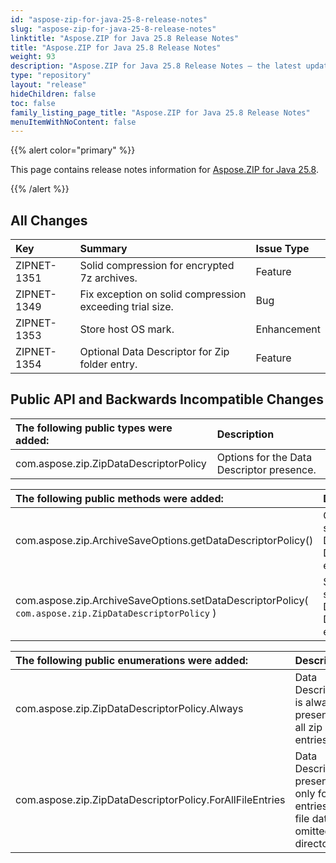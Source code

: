 ```yaml
---
id: "aspose-zip-for-java-25-8-release-notes"
slug: "aspose-zip-for-java-25-8-release-notes"
linktitle: "Aspose.ZIP for Java 25.8 Release Notes"
title: "Aspose.ZIP for Java 25.8 Release Notes"
weight: 93
description: "Aspose.ZIP for Java 25.8 Release Notes – the latest updates and fixes."
type: "repository"
layout: "release"
hideChildren: false
toc: false
family_listing_page_title: "Aspose.ZIP for Java 25.8 Release Notes"
menuItemWithNoContent: false
---
```


{{% alert color="primary" %}} 

This page contains release notes information for [Aspose.ZIP for Java 25.8](https://releases.aspose.com/zip/java/25-8/).

{{% /alert %}} 

## **All Changes**

|**Key**|**Summary**|**Issue Type**|
| :- | :- | :- |
| ZIPNET-1351 | Solid compression for encrypted 7z archives. | Feature |
| ZIPNET-1349 | Fix exception on solid compression exceeding trial size. | Bug |
| ZIPNET-1353 | Store host OS mark. | Enhancement |
| ZIPNET-1354 | Optional Data Descriptor for Zip folder entry. | Feature |

## **Public API and Backwards Incompatible Changes**
|**The following public types were added:**|**Description**|
| :- | :- |
| com.aspose.zip.ZipDataDescriptorPolicy | Options for the Data Descriptor presence. |

|**The following public methods were added:**|**Description**|
| :- | :- |
| com.aspose.zip.ArchiveSaveOptions.getDataDescriptorPolicy() | Gets settings for Data Descriptor emission. |
| com.aspose.zip.ArchiveSaveOptions.setDataDescriptorPolicy( `com.aspose.zip.ZipDataDescriptorPolicy` ) | Sets settings for Data Descriptor emission. |

|**The following public enumerations were added:**|**Description**|
| :- | :- |
| com.aspose.zip.ZipDataDescriptorPolicy.Always | Data Descriptor is always present for all zip entries. |
| com.aspose.zip.ZipDataDescriptorPolicy.ForAllFileEntries | Data Descriptor present only for entries with file data; omitted for directories. |
